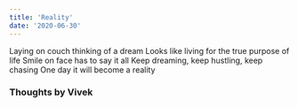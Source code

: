 ```yaml
---
title: 'Reality'
date: '2020-06-30'
---
```


Laying on couch thinking of a dream
Looks like living for the true purpose of life 
Smile on face has to say it all
Keep dreaming, keep hustling, keep chasing
One day it will become a reality 

### Thoughts by Vivek
